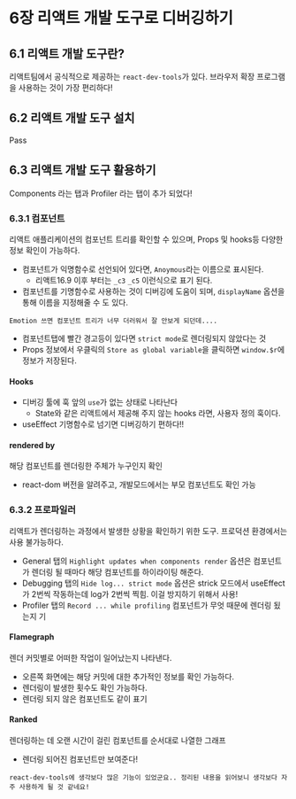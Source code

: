 # 6장 리액트 개발 도구로 디버깅하기

## 6.1 리액트 개발 도구란?
리액트팀에서 공식적으로 제공하는 `react-dev-tools`가 있다. 브라우저 확장 프로그램을 사용하는 것이 가장 편리하다!
## 6.2 리액트 개발 도구 설치
Pass
## 6.3 리액트 개발 도구 활용하기
Components 라는 탭과 Profiler 라는 탭이 추가 되었다!
### 6.3.1 컴포넌트
리액트 애플리케이션의 컴포넌트 트리를 확인할 수 있으며, Props 및 hooks등 다양한 정보 확인이 가능하다.
- 컴포넌트가 익명함수로 선언되어 있다면, `Anoymous`라는 이름으로 표시된다.
  - 리액트16.9 이후 부터는 `_c3` `_c5` 이런식으로 표기 된다.
- 컴포넌트를 기명함수로 사용하는 것이 디버깅에 도움이 되며, `displayName` 옵션을 통해 이름을 지정해줄 수 도 있다.
```생각 & 의견
Emotion 쓰면 컴포넌트 트리가 너무 더러워서 잘 안보게 되던데....
```
- 컴포넌트탭에 빨간 경고등이 있다면 `strict mode`로 렌더링되지 않았다는 것
- Props 정보에서 우클릭의 `Store as global variable`을 클릭하면 `window.$r`에 정보가 저장된다.
#### Hooks
- 디버깅 툴에 훅 앞의 `use`가 없는 상태로 나타난다
  - State와 같은 리액트에서 제공해 주지 않는 hooks 라면, 사용자 정의 훅이다.
- useEffect 기명함수로 넘기면 디버깅하기 편하다!!

#### rendered by
해당 컴포넌트를 렌더링한 주체가 누구인지 확인
- react-dom 버전을 알려주고, 개발모드에서는 부모 컴포넌트도 확인 가능

### 6.3.2 프로파일러
리액트가 렌더링하는 과정에서 발생한 상황을 확인하기 위한 도구. 프로덕션 환경에서는 사용 불가능하다.
- General 탭의 `Highlight updates when components render` 옵션은 컴포넌트가 렌더링 될 때마다 해당 컴포넌트를 하이라이팅 해준다.
- Debugging 탭의 `Hide log... strict mode` 옵션은 strick 모드에서 useEffect가 2번씩 작동하는데 log가 2번씩 찍힘. 이걸 방지하기 위해서 사용!
- Profiler 탭의 `Record ... while profiling` 컴포넌트가 무엇 때문에 렌더링 됬는지 기

#### Flamegraph
렌더 커밋별로 어떠한 작업이 일어났는지 나타낸다.
- 오른쪽 화면에는 해당 커밋에 대한 추가적인 정보를 확인 가능하다.
- 렌더링이 발생한 횟수도 확인 가능하다.
- 렌더링 되지 않은 컴포넌트도 같이 표기

#### Ranked
렌더링하는 데 오랜 시간이 걸린 컴포넌트를 순서대로 나열한 그래프
- 렌더링 되어진 컴포넌트만 보여준다!

```생각 & 의견
react-dev-tools에 생각보다 많은 기능이 있었군요.. 정리된 내용을 읽어보니 생각보다 자주 사용하게 될 것 같네요!
```
